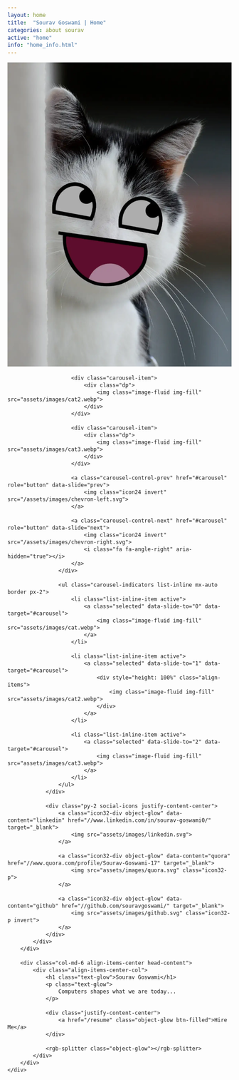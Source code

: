 ```yaml
---
layout: home
title:  "Sourav Goswami | Home"
categories: about sourav
active: "home"
info: "home_info.html"
---
```



<div class="main">
	<div class="row">
		<div class="col-md-6 div-dp">
			<div class="div-dp-container">
				<div id="carousel" class="carousel slide shadow">
					<div class="carousel-inner">
						<div class="carousel-item active">
							<div class="dp">
								<img class="img-fluid img-fill" src="assets/images/cat.webp">
							</div>
						</div>

						<div class="carousel-item">
							<div class="dp">
								<img class="image-fluid img-fill" src="assets/images/cat2.webp">
							</div>
						</div>

						<div class="carousel-item">
							<div class="dp">
								<img class="image-fluid img-fill" src="assets/images/cat3.webp">
							</div>
						</div>

						<a class="carousel-control-prev" href="#carousel" role="button" data-slide="prev">
							<img class="icon24 invert" src="/assets/images/chevron-left.svg">
						</a>

						<a class="carousel-control-next" href="#carousel" role="button" data-slide="next">
							<img class="icon24 invert" src="/assets/images/chevron-right.svg">
							<i class="fa fa-angle-right" aria-hidden="true"></i>
						</a>
					</div>

					<ul class="carousel-indicators list-inline mx-auto border px-2">
						<li class="list-inline-item active">
							<a class="selected" data-slide-to="0" data-target="#carousel">
								<img class="image-fluid img-fill" src="assets/images/cat.webp">
							</a>
						</li>

						<li class="list-inline-item active">
							<a class="selected" data-slide-to="1" data-target="#carousel">
								<div style="height: 100%" class="align-items">
									<img class="image-fluid img-fill" src="assets/images/cat2.webp">
								</div>
							</a>
						</li>

						<li class="list-inline-item active">
							<a class="selected" data-slide-to="2" data-target="#carousel">
								<img class="image-fluid img-fill" src="assets/images/cat3.webp">
							</a>
						</li>
					</ul>
				</div>

				<div class="py-2 social-icons justify-content-center">
					<a class="icon32-div object-glow" data-content="linkedin" href="//www.linkedin.com/in/sourav-goswami0/" target="_blank">
						<img src="assets/images/linkedin.svg">
					</a>

					<a class="icon32-div object-glow" data-content="quora" href="//www.quora.com/profile/Sourav-Goswami-17" target="_blank">
						<img src="assets/images/quora.svg" class="icon32-p">
					</a>

					<a class="icon32-div object-glow" data-content="github" href="//github.com/souravgoswami/" target="_blank">
						<img src="assets/images/github.svg" class="icon32-p invert">
					</a>
				</div>
			</div>
		</div>

		<div class="col-md-6 align-items-center head-content">
			<div class="align-items-center-col">
				<h1 class="text-glow">Sourav Goswami</h1>
				<p class="text-glow">
					Computers shapes what we are today...
				</p>

				<div class="justify-content-center">
					<a href="/resume" class="object-glow btn-filled">Hire Me</a>
				</div>

				<rgb-splitter class="object-glow"></rgb-splitter>
			</div>
		</div>
	</div>
</div>
